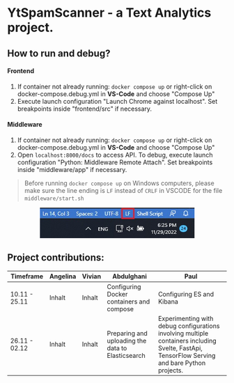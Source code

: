 # YtSpamScanner - a Text Analytics project.

## How to run and debug?

#### Frontend

1.  If container not already running: `docker compose up` 
    or right-click on docker-compose.debug.yml in **VS-Code** and choose "Compose Up"
2.  Execute launch configuration "Launch Chrome against localhost". Set breakpoints inside "frontend/src" if necessary.

#### Middleware

1.  If container not already running: `docker compose up` 
    or right-click on docker-compose.debug.yml in **VS-Code** and choose "Compose Up"
2.  Open `localhost:8000/docs` to access API. To debug, execute launch configuration "Python: Middleware Remote Attach". Set breakpoints inside "middleware/app" if necessary.

> Before running `docker compose up` on Windows computers, please make sure the line ending is `LF` instead of `CRLF` in VSCODE for the file `middleware/start.sh`


<p align="center">
  <img src="./images/LF_settings.jpg" />
</p>
<!-- ![alt text](./images/LF_settings.jpg) -->




## Project contributions:

Timeframe       | Angelina  | Vivian    | Abdulghani                                               | Paul
--------        | --------  | --------  | -------                                                  | ------
10.11 - 25.11   | Inhalt    | Inhalt    | Configuring Docker containers and compose                | Configuring ES and Kibana
26.11 - 02.12   | Inhalt    | Inhalt    | Preparing and uploading the data to Elasticsearch        | Experimenting with debug configurations involving multiple containers including Svelte, FastApi, TensorFlow Serving and bare Python projects.
